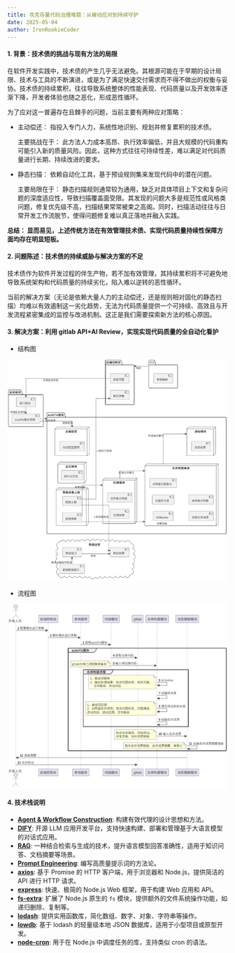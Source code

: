 ```yaml
---
title: 攻克存量代码治理难题：从被动应对到持续守护
date: 2025-05-04
author: IronRookieCoder
---
```


#### **1. 背景：技术债的挑战与现有方法的局限**

在软件开发实践中，技术债的产生几乎无法避免。其根源可能在于早期的设计局限、技术与工具的不断演进，或是为了满足快速交付需求而不得不做出的权衡与妥协。技术债的持续累积，往往导致系统整体的性能表现、代码质量以及开发效率逐渐下降，开发者体验也随之恶化，形成恶性循环。

为了应对这一普遍存在且棘手的问题，当前主要有两种应对策略：

- 主动偿还： 指投入专门人力，系统性地识别、规划并修复累积的技术债。

  主要挑战在于： 此方法人力成本高昂、执行效率偏低，并且大规模的代码重构可能引入新的质量风险。因此，这种方式往往可持续性差，难以满足对代码质量进行长期、持续改进的要求。

- 静态扫描： 依赖自动化工具，基于预设规则集来发现代码中的潜在问题。

  主要局限在于： 静态扫描规则通常较为通用，缺乏对具体项目上下文和复杂问题的深度适应性，导致扫描覆盖面受限。其发现的问题大多是规范性或风格类问题，修复优先级不高，扫描结果常常被束之高阁。同时，扫描活动往往与日常开发工作流脱节，使得问题修复难以真正落地并融入实践。

**总结： 显而易见，上述传统方法在有效管理技术债、实现代码质量持续性保障方面均存在明显短板。**

#### **2. 问题陈述：技术债的持续威胁与解决方案的不足**

技术债作为软件开发过程的伴生产物，若不加有效管理，其持续累积将不可避免地导致系统架构和代码质量的持续劣化，陷入难以逆转的恶性循环。

当前的解决方案（无论是依赖大量人力的主动偿还，还是规则相对固化的静态扫描）均难以有效遏制这一劣化趋势，无法为代码质量提供一个可持续、高效且与开发流程紧密集成的监控与改进机制。这正是我们需要探索新方法的核心原因。

#### **3. 解决方案：利用 gitlab API+AI Review，实现实现代码质量的全自动化看护**

- 结构图

![alt text](./images/质量管理方案结构图.png)

- 流程图

![alt text](./images/质量管理方案流程图.png)

#### **4. 技术栈说明**

- **[Agent & Workflow Construction](https://www.anthropic.com/engineering/building-effective-agents)**: 构建有效代理的设计思想和方法。
- **[DIFY](https://docs.dify.ai/en/introduction)**: 开源 LLM 应用开发平台，支持快速构建、部署和管理基于大语言模型的对话式应用。
- **[RAG](https://platform.openai.com/docs/guides/optimizing-llm-accuracy#retrieval-augmented-generation-rag)**: 一种结合检索与生成的技术，提升语言模型回答准确性，适用于知识问答、文档摘要等场景。
- **[Prompt Engineering](https://docs.anthropic.com/zh-CN/docs/build-with-claude/prompt-engineering/be-clear-and-direct)**: 编写高质量提示词的方法论。
- **[axios](https://www.npmjs.com/package/axios)**: 基于 Promise 的 HTTP 客户端，用于浏览器和 Node.js，提供简洁的 API 进行 HTTP 请求。
- **[express](https://www.npmjs.com/package/express)**: 快速、极简的 Node.js Web 框架，用于构建 Web 应用和 API。
- **[fs-extra](https://www.npmjs.com/package/fs-extra)**: 扩展了 Node.js 原生的 `fs` 模块，提供额外的文件系统操作功能，如递归删除、复制等。
- **[lodash](https://www.npmjs.com/package/lodash)**: 提供实用函数库，简化数组、数字、对象、字符串等操作。
- **[lowdb](https://www.npmjs.com/package/lowdb)**: 基于 lodash 的轻量级本地 JSON 数据库，适用于小型项目或原型开发。
- **[node-cron](https://www.npmjs.com/package/node-cron)**: 用于在 Node.js 中调度任务的库，支持类似 cron 的语法。
